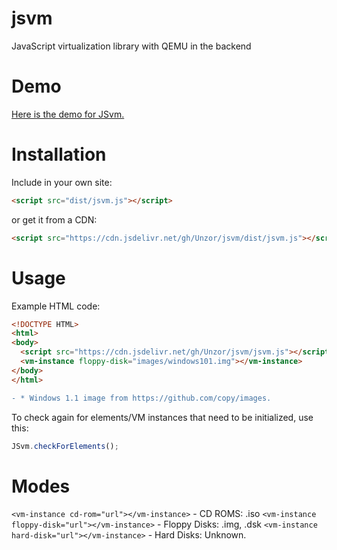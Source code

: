 # jsvm
JavaScript virtualization library with QEMU in the backend
# Demo
[Here is the demo for JSvm.](https://unzor.github.io/jsvm)
# Installation
Include in your own site:
```html
<script src="dist/jsvm.js"></script>
```
or get it from a CDN:
```html
<script src="https://cdn.jsdelivr.net/gh/Unzor/jsvm/dist/jsvm.js"></script>
```

# Usage
Example HTML code:
```html
<!DOCTYPE HTML>
<html>
<body>
  <script src="https://cdn.jsdelivr.net/gh/Unzor/jsvm/jsvm.js"></script>
  <vm-instance floppy-disk="images/windows101.img"></vm-instance>
</body>
</html>
```
```diff
- * Windows 1.1 image from https://github.com/copy/images.
```

To check again for elements/VM instances that need to be initialized, use this:
```javascript
JSvm.checkForElements();
```

# Modes

```<vm-instance cd-rom="url"></vm-instance>``` - CD ROMS: .iso
```<vm-instance floppy-disk="url"></vm-instance>``` - Floppy Disks: .img, .dsk
```<vm-instance hard-disk="url"></vm-instance>``` - Hard Disks: Unknown.
